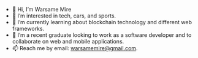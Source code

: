 - 👋 Hi, I’m Warsame Mire
- 👀 I’m interested in tech, cars, and sports. 
- 🌱 I’m currently learning about blockchain technology and different web frameworks.
- 💞️ I’m a recent graduate looking to work as a software developer and to collaborate on web and mobile applications.
- 📫 Reach me by email: warsamemire@gmail.com.

<!---
Warsame9/Warsame9 is a ✨ special ✨ repository because its `README.md` (this file) appears on your GitHub profile.
You can click the Preview link to take a look at your changes.
--->
